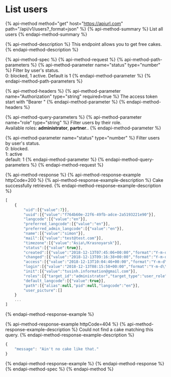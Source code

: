 # List users

{% api-method method="get" host="https://apiurl.com" path="/api/v1/users?\_format=json" %}
{% api-method-summary %}
List all users
{% endapi-method-summary %}

{% api-method-description %}
This endpoint allows you to get free cakes.
{% endapi-method-description %}

{% api-method-spec %}
{% api-method-request %}
{% api-method-path-parameters %}
{% api-method-parameter name="status" type="number" %}
Filter by user's status.  
0: blocked, 1 active. Default is 1
{% endapi-method-parameter %}
{% endapi-method-path-parameters %}

{% api-method-headers %}
{% api-method-parameter name="Authorization" type="string" required=true %}
The access token start with "Bearer "
{% endapi-method-parameter %}
{% endapi-method-headers %}

{% api-method-query-parameters %}
{% api-method-parameter name="role" type="string" %}
Filter users by their role.  
Available roles: **administrator**, **partner**..
{% endapi-method-parameter %}

{% api-method-parameter name="status" type="number" %}
Filter users by user's status.  
0: blocked.  
1: active  
default: 1
{% endapi-method-parameter %}
{% endapi-method-query-parameters %}
{% endapi-method-request %}

{% api-method-response %}
{% api-method-response-example httpCode=200 %}
{% api-method-response-example-description %}
Cake successfully retrieved.
{% endapi-method-response-example-description %}

```javascript
[
    {
        "uid":[{"value":7}],
        "uuid":[{"value":"f764b60e-22f6-49fb-adce-2a5193221e90"}],
        "langcode":[{"value":"en"}],
        "preferred_langcode":[{"value":"en"}],
        "preferred_admin_langcode":[{"value":"en"}],
        "name":[{"value":"simon"}],
        "mail":[{"value":"test@test.com"}],
        "timezone":[{"value":"Asia\/Krasnoyarsk"}],
        "status":[{"value":true}],
        "created":[{"value":"2018-12-13T07:45:06+00:00","format":"Y-m-d\\TH:i:sP"}],
        "changed":[{"value":"2018-12-13T09:16:38+00:00","format":"Y-m-d\\TH:i:sP"}],
        "access":[{"value":"2018-12-13T10:04:46+00:00","format":"Y-m-d\\TH:i:sP"}],
        "login":[{"value":"2018-12-13T08:15:58+00:00","format":"Y-m-d\\TH:i:sP"}],
        "init":[{"value":"tusinh.information@gmail.com"}],
        "roles":[{"target_id":"administrator","target_type":"user_role","target_uuid":"2bd96fbc-303c-4ad2-8f5b-c6d136046780"}],
        "default_langcode":[{"value":true}],
        "path":[{"alias":null,"pid":null,"langcode":"en"}],
        "user_picture":[]
    }
    ...
]
```
{% endapi-method-response-example %}

{% api-method-response-example httpCode=404 %}
{% api-method-response-example-description %}
Could not find a cake matching this query.
{% endapi-method-response-example-description %}

```javascript
{
    "message": "Ain't no cake like that."
}
```
{% endapi-method-response-example %}
{% endapi-method-response %}
{% endapi-method-spec %}
{% endapi-method %}



